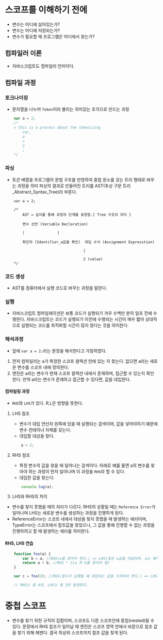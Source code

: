 # 스코프를 이해하기 전에
- 변수는 어디에 살아있는가?
- 변수는 어디에 저장되는가?
- 변수가 필요할 때 프로그램은 어디에서 찾는가?

## 컴파일러 이론
- 자바스크립트도 컴파일러 언어이다.

## 컴파일 과정

### 토크나이징
- 문자열을 나누어 `Token`이라 불리는 의미있는 조각으로 만드는 과정

```javascript
    var a = 2;
    /*
    = this is a process about the tokenizing
        var,
        a
        =
        2
        ;
    */
```

### 파싱
- 토큰 배열을 프로그램의 문법 구조를 반영하여 중첩 원소를 갖는 트리 형태로 바꾸는 과정을 의미
파싱의 결과로 만들어진 트리를 AST(추상 구문 트리_Abstract_Syntax_Tree)라 부른다.
```
    var a = 2;

    /*
        AST = 깊이를 통해 과정의 단계를 표현함.[ Tree 구조의 의미 ]

        변수 선언 (Variable Declaration)

        |               |

        확인자 (Identifier_a값을 확인)  대입 수식 (Assignment Expresstion)

                                    |

                                    2 (value)
    */
```

### 코드 생성
- AST를 컴퓨터에서 실행 코드로 바꾸는 과정을 말한다.

### 실행
- 자바스크립트 컴파일레이션은 보통 코드가 실행되기 겨우 수백만 분의 일초 전에 수행한다.
자바스크립트는 코드가 실행되기 이전에 수행되는 시간이 매우 짧아 상대적으로 실행되는 코드를 최적화할 시간이 많지 않다는 것을 의미한다.

### 해석과정
- 앞에 `var a = 2;`라는 문장을 해석한다고 가정하였다.
1. 먼저 컴파일러는 a가 특정한 스코프 컬렉션 안에 있는 지 찾는다. 없으면 a라는 새로운 변수를 스코프 내에 정의한다.
2. 엔진은 a라는 변수가 현재 스코프 컬렉션 내에서 존재하며, 접근할 수 있는지 확인한다. 만약 a라는 변수가 존재하고 접근할 수 있다면, 값을 대입한다.

#### 컴파일링 과정
- `RHS`와 `LHS`가 있다. R,L은 방향을 뜻한다.
1. LHS 참조
    - 변수가 대입 연산자 왼쪽에 있을 때 실행되는 검색이며, 값을 넣어야하기 떄문에 변수 컨테이너 자체를 갖는다.
    - 대입할 대상을 찾다.
    ```javascript
        a = 2;
    ```

2. RHS 참조
    - 특정 변수의 값을 찾을 때 일어나는 검색이다. 아래로 예를 들면 a의 변수를 찾아야 하는 과정이 먼저 일어나며 이 과정을 `RHS`라 할 수 있다.
    - 대입한 값을 찾는다.
    ```javascript
        console.log(a);
    ```

3. LHS와 RHS의 차이
- 변수를 찾지 못했을 때의 처리가 다르다. RHS의 상황일 때는 `Reference Error`가 일어나며 LHS는 새로운 변수를 생성하는 과정을 진행하게 된다.
- ReferenceError는 스코프 내에서 대상을 찾지 못했을 때 발생하는 에러이며, TypeError는 스코프에서 참조값을 찾았으나, 그 값을 통해 진행할 수 없는 과정을 진행하려고 할 때
발생하는 에러를 의미한다.

#### RHS, LHS 연습

```javascript
    function foo(a) {
        var b = a; //RHS(a를 찾아야 한다.) => LHS(찾은 a값을 대입하며, a는 매개변수로 받은 값[2]를 a에 대입한다.)
        return a + b; //RHS * 2(a 와 b를 찾아야 함)
    }

    var c = foo(2); //RHS(함수가 실행될 때 대입되는 값을 가져와야 한다.) => LHS(foo(2)의 결과값을 c변수에 넘긴다.)

    // RHS는 총 4번, LHS는 총 3번 발생한다.
```

# 중첩 스코프
- 변수를 찾기 위한 규칙의 집합이며, 스코프도 다른 스코프안에 중첩(nested)될 수 있다.
문장에서 RHS 참조가 일어날 때 엔진은 스코프 영역 안에서 바깥으로 참조 값을 찾기 위해 헤맨다. 결국 최상위 스코프까지 참조 값을 찾게 된다.

